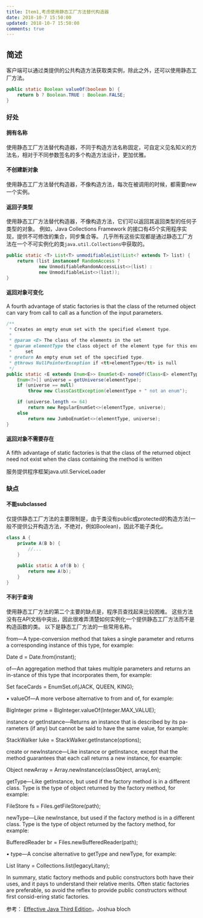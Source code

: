 ```yaml
---
title: Item1,考虑使用静态工厂方法替代构造器
date: 2018-10-7 15:50:00
updated: 2018-10-7 15:50:00
comments: true
---
```


## 简述

客户端可以通过类提供的公共构造方法获取类实例，除此之外，还可以使用静态工厂方法。

``` java
public static Boolean valueOf(boolean b) {
	return b ? Boolean.TRUE : Boolean.FALSE;
}
```

<!--more-->

### 好处

#### 拥有名称

使用静态工厂方法替代构造器，不同于构造方法名称固定，可自定义见名知义的方法名，相对于不同参数签名的多个构造方法设计，更加优雅。

#### 不创建新对象

使用静态工厂方法替代构造器，不像构造方法，每次在被调用的时候，都需要new一个实例。

#### 返回子类型

使用静态工厂方法替代构造器，不像构造方法，它们可以返回其返回类型的任何子类型的对象。
例如，Java Collections Framework 的接口有45个实用程序实现，提供不可修改的集合，同步集合等。
几乎所有这些实现都是通过静态工厂方法在一个不可实例化的类`java.util.Collections`中获取的。

``` java
public static <T> List<T> unmodifiableList(List<? extends T> list) {
	return (list instanceof RandomAccess ?
			new UnmodifiableRandomAccessList<>(list) :
			new UnmodifiableList<>(list));
}
```

#### 返回对象可变化

A fourth advantage of static factories is that the class of the returned object can vary from call to call as a function of the input parameters.

``` java
/**
 * Creates an empty enum set with the specified element type.
 *
 * @param <E> The class of the elements in the set
 * @param elementType the class object of the element type for this enum
 *     set
 * @return An empty enum set of the specified type.
 * @throws NullPointerException if <tt>elementType</tt> is null
 */
public static <E extends Enum<E>> EnumSet<E> noneOf(Class<E> elementType) {
	Enum<?>[] universe = getUniverse(elementType);
	if (universe == null)
		throw new ClassCastException(elementType + " not an enum");

	if (universe.length <= 64)
		return new RegularEnumSet<>(elementType, universe);
	else
		return new JumboEnumSet<>(elementType, universe);
}
```

#### 返回对象不需要存在

A fifth advantage of static factories is that the class of the returned object need not exist when the class containing the method is written

服务提供程序框架java.util.ServiceLoader

### 缺点

#### 不能subclassed

仅提供静态工厂方法的主要限制是，由于类没有public或protected的构造方法(一般不提供公开构造方法，不绝对，例如Boolean)，因此不能子类化。

``` java
class A {
	private A(B b) {
		//...
	}
	
	public static A of(B b) {
		return new A(b);
	}
}
```

#### 不利于查询

使用静态工厂方法的第二个主要的缺点是，程序员查找起来比较困难。
这些方法没有在API文档中突出，因此很难弄清楚如何实例化一个提供静态工厂方法而不是构造函数的类。
以下是静态工厂方法的一些常用名称。

from—A type-conversion method that takes a single parameter and returns a corresponding instance of this type, for example:

Date d = Date.from(instant);

of—An aggregation method that takes multiple parameters and returns an in-stance of this type that incorporates them, for example:

Set<Rank> faceCards = EnumSet.of(JACK, QUEEN, KING);

• valueOf—A more verbose alternative to from and of, for example:

BigInteger prime = BigInteger.valueOf(Integer.MAX_VALUE);

instance or getInstance—Returns an instance that is described by its pa-rameters (if any) but cannot be said to have the same value, for example:

StackWalker luke = StackWalker.getInstance(options);

create or newInstance—Like instance or getInstance, except that the method guarantees that each call returns a new instance, for example:

Object newArray = Array.newInstance(classObject, arrayLen);

getType—Like getInstance, but used if the factory method is in a different class. Type is the type of object returned by the factory method, for example:

FileStore fs = Files.getFileStore(path);

newType—Like newInstance, but used if the factory method is in a different class. Type is the type of object returned by the factory method, for example:

BufferedReader br = Files.newBufferedReader(path);

• type—A concise alternative to getType and newType, for example:

List<Complaint> litany = Collections.list(legacyLitany);

In summary, static factory methods and public constructors both have their uses, and it pays to understand their relative merits. Often static factories are preferable, so avoid the reflex to provide public constructors without first consid-ering static factories.

参考：
[Effective Java Third Edition](https://www.oreilly.com/library/view/effective-java-3rd/9780134686097/)，Joshua bloch